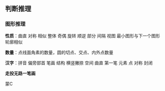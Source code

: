 ## 判断推理

### 图形推理

**性质**：曲直 对称 相似 整体 奇偶 旋转 顺逆 部分 间隔 视图 最小图形与下一个图形轮廓相似

**数量**：点线面角素的数量，圆的切点、交点、内外点数量

**汉字**：拼音 偏旁部首 笔画 结构 横竖撇捺 空间 曲直 第一笔 元素 点 对称 封闭

**走投无路一笔画**

蒙C
